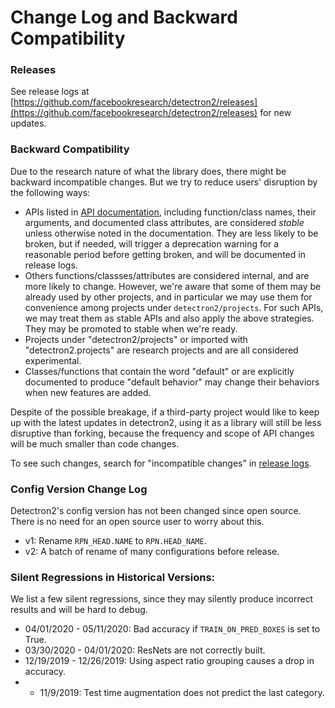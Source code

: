 # Change Log and Backward Compatibility

### Releases
See release logs at
[https://github.com/facebookresearch/detectron2/releases](https://github.com/facebookresearch/detectron2/releases)
for new updates.

### Backward Compatibility

Due to the research nature of what the library does, there might be backward incompatible changes.
But we try to reduce users' disruption by the following ways:
* APIs listed in [API documentation](https://detectron2.readthedocs.io/modules/index.html), including
  function/class names, their arguments, and documented class attributes, are considered *stable* unless
  otherwise noted in the documentation.
  They are less likely to be broken, but if needed, will trigger a deprecation warning for a reasonable period
  before getting broken, and will be documented in release logs.
* Others functions/classses/attributes are considered internal, and are more likely to change.
  However, we're aware that some of them may be already used by other projects, and in particular we may
  use them for convenience among projects under `detectron2/projects`.
  For such APIs, we may treat them as stable APIs and also apply the above strategies.
  They may be promoted to stable when we're ready.
* Projects under "detectron2/projects" or imported with "detectron2.projects" are research projects
  and are all considered experimental.
* Classes/functions that contain the word "default" or are explicitly documented to produce
  "default behavior" may change their behaviors when new features are added.

Despite of the possible breakage, if a third-party project would like to keep up with the latest updates
in detectron2, using it as a library will still be less disruptive than forking, because
the frequency and scope of API changes will be much smaller than code changes.

To see such changes, search for "incompatible changes" in [release logs](https://github.com/facebookresearch/detectron2/releases).

### Config Version Change Log

Detectron2's config version has not been changed since open source.
There is no need for an open source user to worry about this.

* v1: Rename `RPN_HEAD.NAME` to `RPN.HEAD_NAME`.
* v2: A batch of rename of many configurations before release.

### Silent Regressions in Historical Versions:

We list a few silent regressions, since they may silently produce incorrect results and will be hard to debug.

* 04/01/2020 - 05/11/2020: Bad accuracy if `TRAIN_ON_PRED_BOXES` is set to True.
* 03/30/2020 - 04/01/2020: ResNets are not correctly built.
* 12/19/2019 - 12/26/2019: Using aspect ratio grouping causes a drop in accuracy.
* - 11/9/2019: Test time augmentation does not predict the last category.
